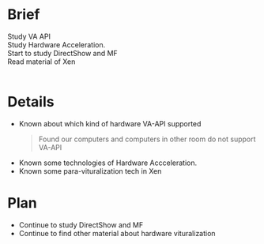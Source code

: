 # Brief #

Study VA API<br>
Study Hardware Acceleration.<br>
Start to study DirectShow and MF<br>
Read material of Xen<br>
<br>
<h1>Details</h1>

<ul><li>Known about which kind of hardware VA-API supported<br>
<blockquote>Found our computers and computers in other room do not support VA-API<br>
</blockquote></li><li>Known some technologies of Hardware Accceleration.<br>
</li><li>Known some para-vituralization tech in Xen</li></ul>

<h1>Plan</h1>

<ul><li>Continue to study DirectShow and MF<br>
</li><li>Continue to find other material about hardware vituralization